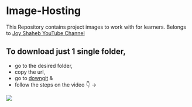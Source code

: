 # Image-Hosting

This Repository contains project images to work with for learners.
Belongs to [Joy Shaheb YouTube Channel](https://www.youtube.com/c/JoyShaheb)  

## To download just 1 single folder,
   * go to the desired folder, 
   * copy the url, 
   * go to [downgit](https://minhaskamal.github.io/DownGit/#/home) & 
   * follow the steps on the video 👇 ->

![](https://cloud.githubusercontent.com/assets/5456665/17822364/940bded8-6678-11e6-9603-b84d75bccec1.gif)
